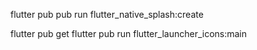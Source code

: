 flutter pub pub run flutter_native_splash:create


flutter pub get
flutter pub run flutter_launcher_icons:main




